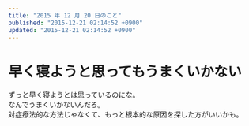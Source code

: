 ```yaml
---
title: "2015 年 12 月 20 日のこと"
published: "2015-12-21 02:14:52 +0900"
updated: "2015-12-21 02:14:52 +0900"
---
```


# 早く寝ようと思ってもうまくいかない

ずっと早く寝ようとは思っているのにな。  
なんでうまくいかないんだろ。  
対症療法的な方法じゃなくて、もっと根本的な原因を探した方がいいかも。
